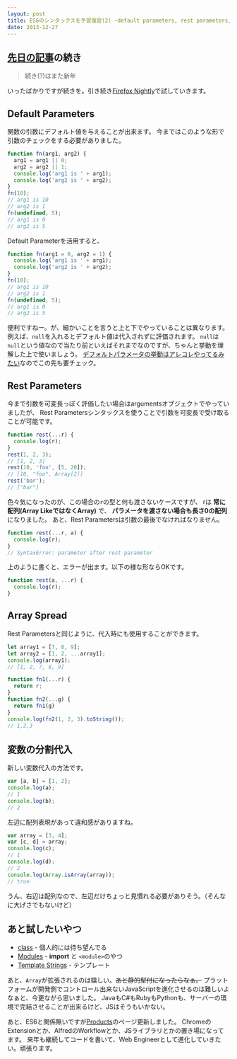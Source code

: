 ```yaml
---
layout: post
title: ES6のシンタックスを予習復習(2) ~default parameters, rest parameters, array spread, destructuring~
date: 2013-12-27
---
```


## [先日の記事](http://1000ch.net/2013/12/26/ES6LetConstArrowFunction/)の続き

> 続き(?)はまた新年

いったばかりですが続きを。引き続き[Firefox Nightly](http://nightly.mozilla.org/)で試していきます。

## Default Parameters

関数の引数にデフォルト値を与えることが出来ます。
今まではこのような形で引数のチェックをする必要がありました。

```js
function fn(arg1, arg2) {
  arg1 = arg1 || 0;
  arg2 = arg2 || 1;
  console.log('arg1 is ' + arg1);
  console.log('arg2 is ' + arg2);
}
fn(10);
// arg1 is 10
// arg2 is 1
fn(undefined, 5);
// arg1 is 0
// arg2 is 5
```

Default Parameterを活用すると、

```js
function fn(arg1 = 0, arg2 = 1) {
  console.log('arg1 is ' + arg1);
  console.log('arg2 is ' + arg2);
}
fn(10);
// arg1 is 10
// arg2 is 1
fn(undefined, 5);
// arg1 is 0
// arg2 is 5
```

便利ですねー。が、細かいことを言うと上と下でやっていることは異なります。
例えば、`null`を入れるとデフォルト値は代入されずに評価されます。
`null`は`null`という値なので当たり前といえばそれまでなのですが、ちゃんと挙動を理解した上で使いましょう。
[デフォルトパラメータの挙動はアレコレやってるみたい](https://bugzilla.mozilla.org/show_bug.cgi?id=781422)なのでこの先も要チェック。

## Rest Parameters

今まで引数を可変長っぽく評価したい場合はargumentsオブジェクトでやっていましたが、
Rest Parametersシンタックスを使うことで引数を可変長で受け取ることが可能です。

```js
function rest(...r) {
  console.log(r);
}
rest(1, 2, 3);
// [1, 2, 3]
rest(10, 'foo', [5, 20]);
// [10, "foo", Array[2]]
rest('bar');
// ["bar"]
```

色々気になったのが、この場合の`r`の型と何も渡さないケースですが、
rは **常に配列(Array LikeではなくArray)** で、 **パラメータを渡さない場合も長さ0の配列** になりました。
あと、Rest Parametersは引数の最後でなければなりません。


```js
function rest(...r, a) {
  console.log(r);
}
// SyntaxError: parameter after rest parameter
```

上のように書くと、エラーが出ます。以下の様な形ならOKです。

```js
function rest(a, ...r) {
  console.log(r);
}
```

## Array Spread

Rest Parametersと同じように、代入時にも使用することができます。

```js
let array1 = [7, 8, 9];
let array2 = [1, 2, ...array1];
console.log(array1);
// [1, 2, 7, 8, 9]

function fn1(...r) {
  return r;
}
function fn2(...g) {
  return fn1(g)
}
console.log(fn2(1, 2, 3).toString());
// 1,2,3
```

## 変数の分割代入

新しい変数代入の方法です。

```js
var [a, b] = [1, 2];
console.log(a);
// 1
console.log(b);
// 2
```

左辺に配列表現があって違和感がありますね。

```js
var array = [3, 4];
var [c, d] = array;
console.log(c);
// 1
console.log(d);
// 2
console.log(Array.isArray(array));
// true
```

うん、右辺は配列なので、左辺だけちょっと見慣れる必要がありそう。（そんなに大げさでもないけど）

## あと試したいやつ

- [class](http://wiki.ecmascript.org/doku.php?id=strawman:maximally_minimal_classes) - 個人的には待ち望んでる
- [Modules](http://wiki.ecmascript.org/doku.php?id=harmony:modules) - **import** と `<module>`のやつ
- [Template Strings](http://wiki.ecmascript.org/doku.php?id=harmony:quasis) - テンプレート

あと、`Array`が拡張されるのは嬉しい。<del>あと静的型付になったらなぁ。</del>
プラットフォームが開発側でコントロール出来ないJavaScriptを進化させるのは難しいよなぁと、今更ながら思いました。
JavaもC#もRubyもPythonも、サーバーの環境で完結させることが出来るけど、JSはそうもいかない。

あと、ES6と関係無いですが[Products](http://1000ch.net/products)のページ更新しました。
ChromeのExtensionとか、AlfredのWorkflowとか、JSライブラリとかの置き場になってます。
来年も継続してコードを書いて、Web Engineerとして進化していきたい。頑張ります。